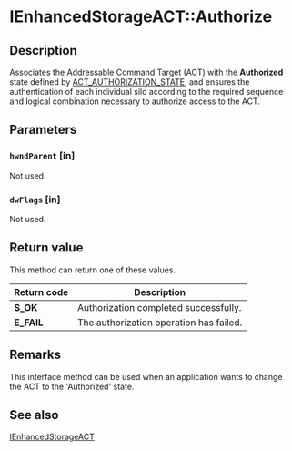 # IEnhancedStorageACT::Authorize

## Description

Associates the Addressable Command Target (ACT) with the **Authorized** state defined by [ACT_AUTHORIZATION_STATE](https://learn.microsoft.com/windows/desktop/api/ehstorapi/ns-ehstorapi-act_authorization_state), and ensures the authentication of each individual silo according to the required sequence and logical combination necessary to authorize access to the ACT.

## Parameters

### `hwndParent` [in]

Not used.

### `dwFlags` [in]

Not used.

## Return value

This method can return one of these values.

| Return code | Description |
| --- | --- |
| **S_OK** | Authorization completed successfully. |
| **E_FAIL** | The authorization operation has failed. |

## Remarks

This interface method can be used when an application wants to change the ACT to the 'Authorized' state.

## See also

[IEnhancedStorageACT](https://learn.microsoft.com/previous-versions/windows/desktop/api/ehstorapi/nn-ehstorapi-ienhancedstorageact)